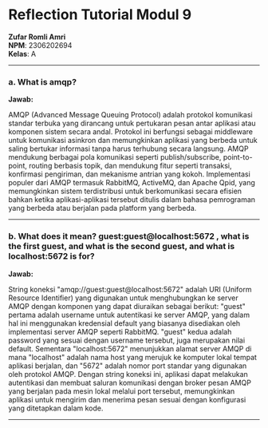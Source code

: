 # Reflection Tutorial Modul 9

**Zufar Romli Amri**  
**NPM**: 2306202694  
**Kelas**: A

---

### a. What is amqp?

**Jawab:**

AMQP (Advanced Message Queuing Protocol) adalah protokol komunikasi standar terbuka yang dirancang untuk pertukaran pesan antar aplikasi atau komponen sistem secara andal. Protokol ini berfungsi sebagai middleware untuk komunikasi asinkron dan memungkinkan aplikasi yang berbeda untuk saling bertukar informasi tanpa harus terhubung secara langsung. AMQP mendukung berbagai pola komunikasi seperti publish/subscribe, point-to-point, routing berbasis topik, dan mendukung fitur seperti transaksi, konfirmasi pengiriman, dan mekanisme antrian yang kokoh. Implementasi populer dari AMQP termasuk RabbitMQ, ActiveMQ, dan Apache Qpid, yang memungkinkan sistem terdistribusi untuk berkomunikasi secara efisien bahkan ketika aplikasi-aplikasi tersebut ditulis dalam bahasa pemrograman yang berbeda atau berjalan pada platform yang berbeda.

---

### b. What does it mean? guest:guest@localhost:5672 , what is the first guest, and what is the second guest, and what is localhost:5672 is for? 

**Jawab:**

String koneksi "amqp://guest:guest@localhost:5672" adalah URI (Uniform Resource Identifier) yang digunakan untuk menghubungkan ke server AMQP dengan komponen yang dapat diuraikan sebagai berikut: "guest" pertama adalah username untuk autentikasi ke server AMQP, yang dalam hal ini menggunakan kredensial default yang biasanya disediakan oleh implementasi server AMQP seperti RabbitMQ. "guest" kedua adalah password yang sesuai dengan username tersebut, juga merupakan nilai default. Sementara "localhost:5672" menunjukkan alamat server AMQP di mana "localhost" adalah nama host yang merujuk ke komputer lokal tempat aplikasi berjalan, dan "5672" adalah nomor port standar yang digunakan oleh protokol AMQP. Dengan string koneksi ini, aplikasi dapat melakukan autentikasi dan membuat saluran komunikasi dengan broker pesan AMQP yang berjalan pada mesin lokal melalui port tersebut, memungkinkan aplikasi untuk mengirim dan menerima pesan sesuai dengan konfigurasi yang ditetapkan dalam kode.

---